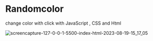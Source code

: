 # Randomcolor
change color with click with JavaScript , CSS and Html


![screencapture-127-0-0-1-5500-index-html-2023-08-19-15_17_05](https://github.com/JaniNiki1612/Randomcolor/assets/138650328/f097f149-ac2a-44c5-9355-ccae98ed5a57)
